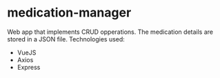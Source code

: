 # medication-manager

Web app that implements CRUD opperations. The medication details are stored in a JSON file.
Technologies used:
- VueJS
- Axios
- Express
